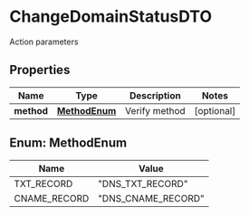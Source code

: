 

# ChangeDomainStatusDTO

Action parameters

## Properties

| Name | Type | Description | Notes |
|------------ | ------------- | ------------- | -------------|
|**method** | [**MethodEnum**](#MethodEnum) | Verify method |  [optional] |



## Enum: MethodEnum

| Name | Value |
|---- | -----|
| TXT_RECORD | &quot;DNS_TXT_RECORD&quot; |
| CNAME_RECORD | &quot;DNS_CNAME_RECORD&quot; |




